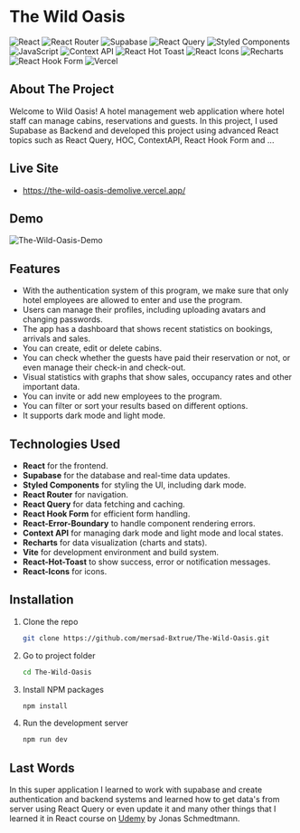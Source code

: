 # The Wild Oasis

![React](https://img.shields.io/badge/react-%2320232a.svg?style=for-the-badge&logo=react&logoColor=%2361DAFB)
![React Router](https://img.shields.io/badge/react--router--dom-%23CA4245.svg?style=for-the-badge&logo=reactrouter&logoColor=white)
![Supabase](https://img.shields.io/badge/supabase-%23323330.svg?style=for-the-badge&logo=supabase&logoColor=%23EAB308)
![React Query](https://img.shields.io/badge/react--query-%236F46D8.svg?style=for-the-badge&logo=reactquery&logoColor=white)
![Styled Components](https://img.shields.io/badge/styled--components-%23DB7093.svg?style=for-the-badge&logo=styledcomponents&logoColor=white)
![JavaScript](https://img.shields.io/badge/javascript-%23323330.svg?style=for-the-badge&logo=javascript&logoColor=%23F7DF1E)
![Context API](https://img.shields.io/badge/context--api-%2320232a.svg?style=for-the-badge&logo=react&logoColor=%2361DAFB)
![React Hot Toast](https://img.shields.io/badge/react--hot--toast-%23F24E1E.svg?style=for-the-badge&logo=react&logoColor=white)
![React Icons](https://img.shields.io/badge/react--icons-%23EA4C3D.svg?style=for-the-badge&logo=react&logoColor=white)
![Recharts](https://img.shields.io/badge/recharts-%23ECF6F6.svg?style=for-the-badge&logo=react&logoColor=%E63946)
![React Hook Form](https://img.shields.io/badge/react--hook--form-%23E63946.svg?style=for-the-badge&logo=react&logoColor=white)
![Vercel](https://img.shields.io/badge/Vercel-000000?style=for-the-badge&logo=vercel&logoColor=white)



## About The Project
Welcome to Wild Oasis! A hotel management web application where hotel staff can manage cabins, reservations and guests. In this project, I used Supabase as Backend and developed this project using advanced React topics such as React Query, HOC, ContextAPI, React Hook Form and ...

## Live Site
- https://the-wild-oasis-demolive.vercel.app/

## Demo
![The-Wild-Oasis-Demo](https://github.com/mersad-Bxtrue/The-Wild-Oasis/blob/master/public/demo.gif)

## Features
- With the authentication system of this program, we make sure that only hotel employees are allowed to enter and use the program.
- Users can manage their profiles, including uploading avatars and changing passwords.
- The app has a dashboard that shows recent statistics on bookings, arrivals and sales.
- You can create, edit or delete cabins.
- You can check whether the guests have paid their reservation or not, or even manage their check-in and check-out.
- Visual statistics with graphs that show sales, occupancy rates and other important data.
- You can invite or add new employees to the program.
- You can filter or sort your results based on different options.
- It supports dark mode and light mode.

## Technologies Used
- **React** for the frontend.
- **Supabase** for the database and real-time data updates.
- **Styled Components** for styling the UI, including dark mode.
- **React Router** for navigation.
- **React Query** for data fetching and caching.
- **React Hook Form** for efficient form handling.
- **React-Error-Boundary** to handle component rendering errors.
- **Context API** for managing dark mode and light mode and local states.
- **Recharts** for data visualization (charts and stats).
- **Vite** for development environment and build system.
- **React-Hot-Toast** to show success, error or notification messages.
- **React-Icons** for icons.

## Installation

1. Clone the repo
   ```sh
   git clone https://github.com/mersad-Bxtrue/The-Wild-Oasis.git
   ```
2. Go to project folder
    ```sh
    cd The-Wild-Oasis
    ```
3. Install NPM packages
   ```sh
   npm install
   ```
4. Run the development server
    ```sh
    npm run dev
    ```

## Last Words
In this super application I learned to work with supabase and create authentication and backend systems and learned how to get data's from server using React Query or even update it and many other things that I learned it in React course on [Udemy](https://www.udemy.com/course/the-ultimate-react-course) by Jonas Schmedtmann.
